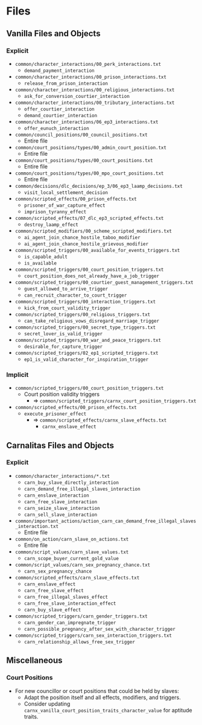 # Files

## Vanilla Files and Objects

### Explicit

* `common/character_interactions/00_perk_interactions.txt`
  * `demand_payment_interaction`
* `common/character_interactions/00_prison_interactions.txt`
  * `release_from_prison_interaction`
* `common/character_interactions/00_religious_interactions.txt`
  * `ask_for_conversion_courtier_interaction`
* `common/character_interactions/00_tributary_interactions.txt`
  * `offer_courtier_interaction`
  * `demand_courtier_interaction`
* `common/character_interactions/06_ep3_interactions.txt`
  * `offer_eunuch_interaction`
* `common/council_positions/00_council_positions.txt`
  * Entire file
* `common/court_positions/types/00_admin_court_position.txt`
  * Entire file
* `common/court_positions/types/00_court_positions.txt`
  * Entire file
* `common/court_positions/types/00_mpo_court_positions.txt`
  * Entire file
* `common/decisions/dlc_decisions/ep_3/06_ep3_laamp_decisions.txt`
  * `visit_local_settlement_decision`
* `common/scripted_effects/00_prison_effects.txt`
  * `prisoner_of_war_capture_effect`
  * `imprison_tyranny_effect`
* `common/scripted_effects/07_dlc_ep3_scripted_effects.txt`
  * `destroy_laamp_effect`
* `common/scripted_modifiers/00_scheme_scripted_modifiers.txt`
  * `ai_agent_join_chance_hostile_taboo_modifier`
  * `ai_agent_join_chance_hostile_grievous_modifier`
* `common/scripted_triggers/00_available_for_events_triggers.txt`
  * `is_capable_adult`
  * `is_available`
* `common/scripted_triggers/00_court_position_triggers.txt`
  * `court_position_does_not_already_have_a_job_trigger`
* `common/scripted_triggers/00_courtier_guest_management_triggers.txt`
  * `guest_allowed_to_arrive_trigger`
  * `can_recruit_character_to_court_trigger`
* `common/scripted_triggers/00_interaction_triggers.txt`
  * `kick_from_court_validity_trigger`
* `common/scripted_triggers/00_religious_triggers.txt`
  * `can_take_religious_vows_disregard_marriage_trigger`
* `common/scripted_triggers/00_secret_type_triggers.txt`
  * `secret_lover_is_valid_trigger`
* `common/scripted_triggers/00_war_and_peace_triggers.txt`
  * `desirable_for_capture_trigger`
* `common/scripted_triggers/02_ep1_scripted_triggers.txt`
  * `ep1_is_valid_character_for_inspiration_trigger`

### Implicit

* `common/scripted_triggers/00_court_position_triggers.txt`
  * Court position validity triggers
    * => `common/scripted_triggers/carnx_court_position_triggers.txt`
* `common/scripted_effects/00_prison_effects.txt`
  * `execute_prisoner_effect`
    * => `common/scripted_effects/carnx_slave_effects.txt`
      * `carnx_enslave_effect`

## Carnalitas Files and Objects

### Explicit

* `common/character_interactions/*.txt`
  * `carn_buy_slave_directly_interaction`
  * `carn_demand_free_illegal_slaves_interaction`
  * `carn_enslave_interaction`
  * `carn_free_slave_interaction`
  * `carn_seize_slave_interaction`
  * `carn_sell_slave_interaction`
* `common/important_actions/action_carn_can_demand_free_illegal_slaves_interaction.txt`
  * Entire file
* `common/on_action/carn_slave_on_actions.txt`
  * Entire file
* `common/script_values/carn_slave_values.txt`
  * `carn_scope_buyer_current_gold_value`
* `common/script_values/carn_sex_pregnancy_chance.txt`
  * `carn_sex_pregnancy_chance`
* `common/scripted_effects/carn_slave_effects.txt`
  * `carn_enslave_effect`
  * `carn_free_slave_effect`
  * `carn_free_illegal_slaves_effect`
  * `carn_free_slave_interaction_effect`
  * `carn_buy_slave_effect`
* `common/scripted_triggers/carn_gender_triggers.txt`
  * `carn_gender_can_impregnate_trigger`
  * `carn_possible_pregnancy_after_sex_with_character_trigger`
* `common/scripted_triggers/carn_sex_interaction_triggers.txt`
  * `carn_relationship_allows_free_sex_trigger`

## Miscellaneous

### Court Positions

* For new councillor or court positions that could be held by slaves:
  * Adapt the position itself and all effects, modifiers, and triggers.
  * Consider updating `carnx_vanilla_court_position_traits_character_value` for aptitude traits.
